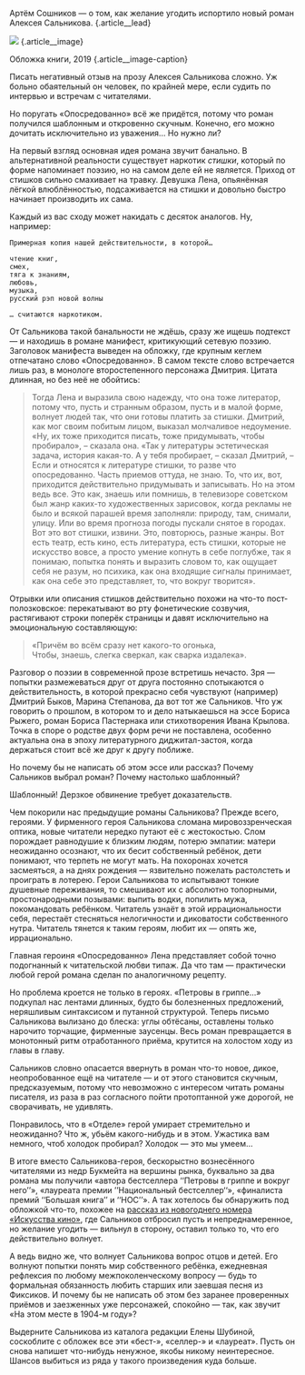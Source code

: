 Артём Сошников — о том, как желание угодить испортило новый роман Алексея Сальникова. {.article\_\_lead}

![][image-1] {.article\_\_image}

Обложка книги, 2019 {.article\_\_image-caption}

Писать негативный отзыв на прозу Алексея Сальникова сложно. Уж больно обаятельный он человек, по крайней мере, если судить по интервью и встречам с читателями.

Но поругать «Опосредованно» всё же придётся, потому что роман получился шаблонным и откровенно скучным. Конечно, его можно дочитать исключительно из уважения… Но нужно ли?

На первый взгляд основная идея романа звучит банально. В альтернативной реальности существует наркотик _стишки_, который по форме напоминает поэзию, но на самом деле ей не является. Приход от стишков сильно смахивает на травку. Девушка Лена, опьянённая лёгкой влюблённостью, подсаживается на стишки и довольно быстро начинает производить их сама.

Каждый из вас сходу может накидать с десяток аналогов. Ну, например:

	Примерная копия нашей действительности, в которой…
	
	чтение книг,
	смех,
	тяга к знаниям,
	любовь,
	музыка,
	русский рэп новой волны
	
	… считаются наркотиком.

От Сальникова такой банальности не ждёшь, сразу же ищешь подтекст — и находишь в романе манифест, критикующий сетевую поэзию. Заголовок манифеста выведен на обложку, где крупным кеглем отпечатано слово «Опосредованно». В самом тексте слово встречается лишь раз, в монологе второстепенного персонажа Дмитрия. Цитата длинная, но без неё не обойтись:

> Тогда Лена и выразила свою надежду, что она тоже литератор, потому что, пусть и странным образом, пусть и в малой форме, волнует людей так, что они готовы платить за стишки. Дмитрий, как мог своим побитым лицом, выказал молчаливое недоумение. «Ну, их тоже приходится писать, тоже придумывать, чтобы пробирало», – сказала она. «Так у литературы эстетическая задача, история какая-то. А у тебя пробирает, – сказал Дмитрий, – Если и относятся к литературе стишки, то разве что опосредованно. Часть приемов оттуда, не знаю. То, что их, вот, приходится действительно придумывать и записывать. Но на этом ведь все. Это как, знаешь или помнишь, в телевизоре советском был жанр каких-то художественных зарисовок, когда рекламы не было и всякой парашей время заполняли: природу, там, снимали, улицу. Или во время прогноза погоды пускали снятое в городах. Вот это вот стишки, извини. Это, повторюсь, разные жанры. Вот есть театр, есть кино, есть литература, есть стишки, которые не искусство вовсе, а просто умение копнуть в себе поглубже, так я понимаю, попытка понять и выразить словом то, как ощущает себя не разум, но психика, как она входящие сигналы принимает, как она себе это представляет, то, что вокруг творится».

Отрывки или описания стишков действительно похожи на что-то пост-полозковское: перекатывают во рту фонетические созвучия, растягивают строки поперёк страницы и давят исключительно на эмоциональную составляющую:

> «Причём во всём сразу нет какого-то огонька,  
> Чтобы, знаешь, слегка сверкал, как сварка издалека».

Разговор о поэзии в современной прозе встретишь нечасто. Зря — попытки размежеваться друг от друга постоянно спотыкаются о действительность, в которой прекрасно себя чувствуют (например) Дмитрий Быков, Марина Степанова, да вот тот же Сальников. Что уж говорить о прошлом, в котором то и дело натыкаешься на эссе Бориса Рыжего, роман Бориса Пастернака или стихотворения Ивана Крылова. Точка в споре о родстве двух форм речи не поставлена, особенно актуальна она в эпоху литературного диджитал-застоя, когда держаться стоит всё же друг к другу поближе.

Но почему бы не написать об этом эссе или рассказ? Почему Сальников выбрал роман? Почему настолько шаблонный?

Шаблонный! Дерзкое обвинение требует доказательств.

Чем покорили нас предыдущие романы Сальникова? Прежде всего, героями. У фирменного героя Сальникова сломана мировоззренческая оптика, новые читатели нередко путают её с жестокостью. Слом порождает равнодушие к близким людям, потерю эмпатии: матери неожиданно осознают, что их бесит собственный ребёнок, дети понимают, что терпеть не могут мать. На похоронах хочется засмеяться, а на днях рождения — язвительно пожелать растолстеть и проиграть в лотерею. Герои Сальникова то испытывают тонкие душевные переживания, то смешивают их с абсолютно топорными, простонародными позывами: выпить водки, попилить мужа, покомандовать ребёнком. Читатель узнаёт в этой иррациональности себя, перестаёт стесняться нелогичности и диковатости собственного нутра. Читатель тянется к таким героям, любит их — опять же, иррационально.

Главная героиня «Опосредованно» Лена представляет собой точно подогнанный к читательской любви типаж. Да что там — практически любой герой романа сделан по аналогичному рецепту.

Но проблема кроется не только в героях. «Петровы в гриппе…» подкупал нас лентами длинных, будто бы болезненных предложений, неряшливым синтаксисом и путанной структурой. Теперь письмо Сальникова вылизано до блеска: углы обтёсаны, оставлены только нарочито торчащие, фирменные заусенцы. Весь роман превращается в монотонный ритм отработанного приёма, крутится на холостом ходу из главы в главу. 

Сальников словно опасается ввернуть в роман что-то новое, дикое, неопробованное ещё на читателе — и от этого становится скучным, предсказуемым, потому что невозможно с интересом читать романы писателя, из раза в раз согласного пойти протоптанной уже дорогой, не сворачивать, не удивлять. 

Понравилось, что в «Отделе» герой умирает стремительно и неожиданно? Что ж, убьём какого-нибудь и в этом. Ужастика вам немного, чтоб холодок пробирал? Холодок — это мы умеем…

В итоге вместо Сальникова-героя, бескорыстно вознесённого читателями из недр Букмейта на вершины рынка, буквально за два романа мы получили «автора бестселлера ‘‘Петровы в гриппе и вокруг него’’», «лауреата премии ’’Национальный бестселлер‘‘», «финалиста премий ‘‘Большая книга’’ и ‘‘НОС’’». А так хотелось бы обнаружить под обложкой что-то, похожее на [рассказ из новогоднего номера «Искусства кино»][1], где Сальников отбросил пусть и непреднамеренное, но желание угодить — вильнул в сторону, оставил только то, что его действительно волнует.

А ведь видно же, что волнует Сальникова вопрос отцов и детей. Его волнуют попытки понять мир собственного ребёнка, ежедневная рефлексия по любому межпоколенческому вопросу — будь то формальная обязанность любить старших или заевшая песня из Фиксиков. И почему бы не написать об этом без заранее проверенных приёмов и заезженных уже персонажей, спокойно — так, как звучит «На этом месте в 1904-м году»? 

Выдерните Сальникова из каталога редакции Елены Шубиной, соскоблите с обложек все эти «бест-», «селлер-» и «лауреат». Пусть он снова напишет что-нибудь ненужное, якобы никому неинтересное. Шансов выбиться из ряда у такого произведения куда больше.

[1]:	http://sayocean.me/salnikov-1904.html

[image-1]:	http://sayocean.me/img/oposredovanno.jpg